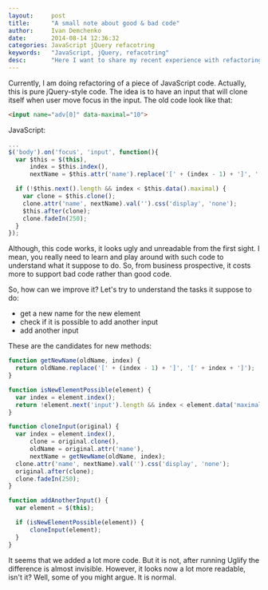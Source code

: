 ```yaml
---
layout:     post
title:      "A small note about good & bad code"
author:     Ivan Demchenko
date:       2014-08-14 12:36:32
categories: JavaScript jQuery refacotring
keywords:   "JavaScript, jQuery, refacotring"
desc:       "Here I want to share my recent experience with refactoring of a function that use jQuery"
---
```

Currently, I am doing refactoring of a piece of JavaScript code. Actually, this is pure jQuery-style code. The idea is to have an input that will clone itself when user move focus in the input. The old code look like that:

```html
<input name="adv[0]" data-maximal="10">
```

JavaScript:

```js
...
$('body').on('focus', 'input', function(){
  var $this = $(this),
      index = $this.index(),
      nextName = $this.attr('name').replace('[' + (index - 1) + ']', '[' + index + ']');

  if (!$this.next().length && index < $this.data().maximal) {
    var clone = $this.clone();
    clone.attr('name', nextName).val('').css('display', 'none');
    $this.after(clone);
    clone.fadeIn(250);
  }
});
```

Although, this code works, it looks ugly and unreadable from the first sight. I mean, you really need to learn and play around with such code to understand what it suppose to do. So, from business prospective, it costs more to support bad code rather than good code.

So, how can we improve it? Let's try to understand the tasks it suppose to do:

- get a new name for the new element
- check if it is possible to add another input
- add another input

These are the candidates for new methods:

```js
function getNewName(oldName, index) {
  return oldName.replace('[' + (index - 1) + ']', '[' + index + ']');
}

function isNewElementPossible(element) {
  var index = element.index();
  return !element.next('input').length && index < element.data('maximal')
}

function cloneInput(original) {
  var index = element.index(),
      clone = original.clone(),
      oldName = original.attr('name'),
      nextName = getNewName(oldName, index);
  clone.attr('name', nextName).val('').css('display', 'none');
  original.after(clone);
  clone.fadeIn(250);
}

function addAnotherInput() {
  var element = $(this);

  if (isNewElementPossible(element)) {
      cloneInput(element);
  }
}
```

It seems that we added a lot more code. But it is not, after running Uglify the difference is almost invisible. However, it looks now a lot more readable, isn't it? Well, some of you might argue. It is normal.
